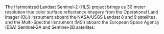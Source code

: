 The Harmonized Landsat Sentinel-2 (HLS) project brings us 30 meter resolution true color surface reflectance imagery from the Operational Land Imager (OLI) instrument aboard the NASA/USGS Landsat 8 and 9 satellites, and the Multi-Spectral Instrument (MSI) aboard the European Space Agency (ESA) Sentinel-2A and Sentinel-2B satellites.